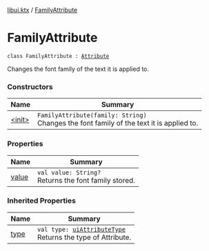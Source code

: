 [libui.ktx](../index.md) / [FamilyAttribute](./index.md)

# FamilyAttribute

`class FamilyAttribute : `[`Attribute`](../-attribute/index.md)

Changes the font family of the text it is applied to.

### Constructors

| Name | Summary |
|---|---|
| [&lt;init&gt;](-init-.md) | `FamilyAttribute(family: String)`<br>Changes the font family of the text it is applied to. |

### Properties

| Name | Summary |
|---|---|
| [value](value.md) | `val value: String?`<br>Returns the font family stored. |

### Inherited Properties

| Name | Summary |
|---|---|
| [type](../-attribute/type.md) | `val type: `[`uiAttributeType`](../../libui/ui-attribute-type.md)<br>Returns the type of Attribute. |
